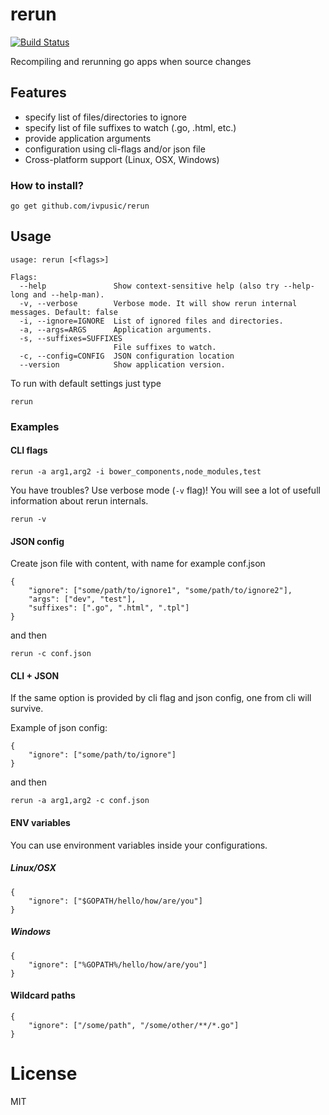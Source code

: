 rerun
============
[![Build Status](https://travis-ci.org/ivpusic/rerun.svg?branch=master)](https://travis-ci.org/ivpusic/rerun)

Recompiling and rerunning go apps when source changes

## Features
- specify list of files/directories to ignore
- specify list of file suffixes to watch (.go, .html, etc.)
- provide application arguments
- configuration using cli-flags and/or json file
- Cross-platform support (Linux, OSX, Windows)

### How to install?
```shell
go get github.com/ivpusic/rerun
```

## Usage
```
usage: rerun [<flags>]

Flags:
  --help               Show context-sensitive help (also try --help-long and --help-man).
  -v, --verbose        Verbose mode. It will show rerun internal messages. Default: false
  -i, --ignore=IGNORE  List of ignored files and directories.
  -a, --args=ARGS      Application arguments.
  -s, --suffixes=SUFFIXES  
                       File suffixes to watch.
  -c, --config=CONFIG  JSON configuration location
  --version            Show application version.
```

To run with default settings just type
```
rerun
```

### Examples

#### CLI flags
```
rerun -a arg1,arg2 -i bower_components,node_modules,test
```

You have troubles? Use verbose mode (``-v`` flag)! You will see a lot of usefull information about rerun internals.
```
rerun -v
```

#### JSON config
Create json file with content, with name for example conf.json
```
{
	"ignore": ["some/path/to/ignore1", "some/path/to/ignore2"],
	"args": ["dev", "test"],
	"suffixes": [".go", ".html", ".tpl"]
}
```
and then
```
rerun -c conf.json
```

#### CLI + JSON
If the same option is provided by cli flag and json config, one from cli will survive.

Example of json config:
```
{
	"ignore": ["some/path/to/ignore"]
}
```
and then
```
rerun -a arg1,arg2 -c conf.json
```

#### ENV variables
You can use environment variables inside your configurations.

##### Linux/OSX
```
{
    "ignore": ["$GOPATH/hello/how/are/you"]
}
```

##### Windows
```
{
    "ignore": ["%GOPATH%/hello/how/are/you"]
}
```

#### Wildcard paths
```
{
	"ignore": ["/some/path", "/some/other/**/*.go"]
}
```

# License
MIT

